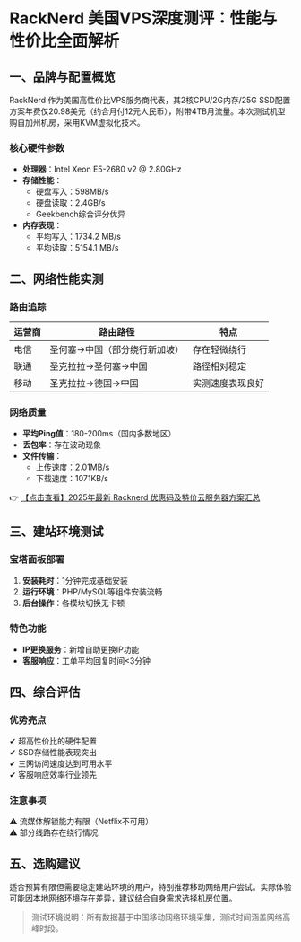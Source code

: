 # RackNerd 美国VPS深度测评：性能与性价比全面解析

## 一、品牌与配置概览
RackNerd 作为美国高性价比VPS服务商代表，其2核CPU/2G内存/25G SSD配置方案年费仅20.98美元（约合月付12元人民币），附带4TB月流量。本次测试机型购自加州机房，采用KVM虚拟化技术。

### 核心硬件参数
- **处理器**：Intel Xeon E5-2680 v2 @ 2.80GHz
- **存储性能**：
  - 硬盘写入：598MB/s
  - 硬盘读取：2.4GB/s
  - Geekbench综合评分优异
- **内存表现**：
  - 平均写入：1734.2 MB/s
  - 平均读取：5154.1 MB/s

## 二、网络性能实测
### 路由追踪
| 运营商 | 路由路径                                | 特点               |
|--------|-----------------------------------------|--------------------|
| 电信   | 圣何塞→中国（部分绕行新加坡）           | 存在轻微绕行       |
| 联通   | 圣克拉拉→圣何塞→中国                    | 路径相对稳定       |
| 移动   | 圣克拉拉→德国→中国                      | 实测速度表现良好   |

### 网络质量
- **平均Ping值**：180-200ms（国内多数地区）
- **丢包率**：存在波动现象
- **文件传输**：
  - 上传速度：2.01MB/s
  - 下载速度：1071KB/s

👉 [【点击查看】2025年最新 Racknerd 优惠码及特价云服务器方案汇总](https://bit.ly/Rack_Nerd)

## 三、建站环境测试
### 宝塔面板部署
1. **安装耗时**：1分钟完成基础安装
2. **运行环境**：PHP/MySQL等组件安装流畅
3. **后台操作**：各模块切换无卡顿

### 特色功能
- **IP更换服务**：新增自助更换IP功能
- **客服响应**：工单平均回复时间<3分钟

## 四、综合评估
### 优势亮点
✔ 超高性价比的硬件配置  
✔ SSD存储性能表现突出  
✔ 三网访问速度达到可用水平  
✔ 客服响应效率行业领先  

### 注意事项
⚠ 流媒体解锁能力有限（Netflix不可用）  
⚠ 部分线路存在绕行情况  

## 五、选购建议
适合预算有限但需要稳定建站环境的用户，特别推荐移动网络用户尝试。实际体验可能因本地网络环境存在差异，建议结合自身需求选择机房位置。

> 测试环境说明：所有数据基于中国移动网络环境采集，测试时间涵盖网络高峰时段。